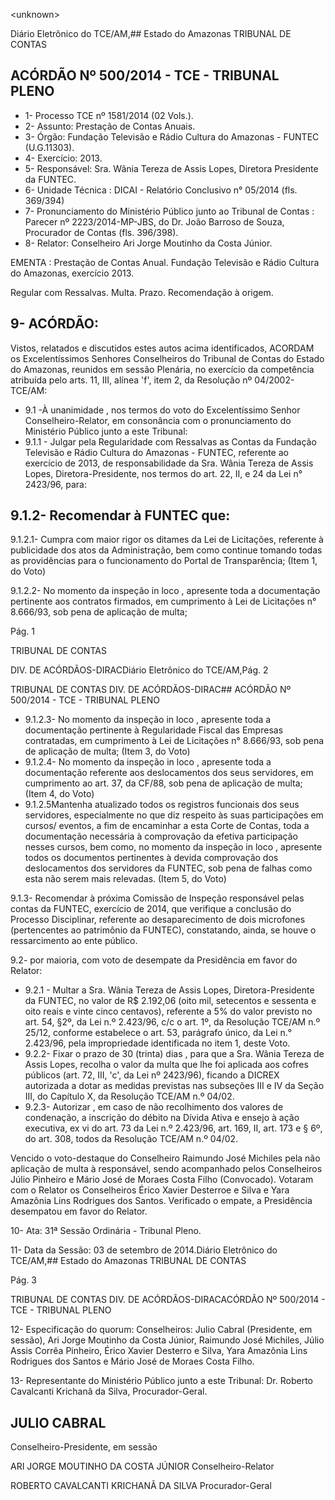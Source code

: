 &lt;unknown&gt;

Diário Eletrônico do TCE/AM,## Estado do Amazonas TRIBUNAL DE CONTAS

## ACÓRDÃO Nº 500/2014 - TCE - TRIBUNAL PLENO

- 1- Processo TCE nº 1581/2014 (02 Vols.).
- 2- Assunto: Prestação de Contas Anuais.
- 3- Órgão: Fundação Televisão e Rádio Cultura do Amazonas - FUNTEC (U.G.11303).
- 4- Exercício: 2013.
- 5- Responsável: Sra. Wânia Tereza de Assis Lopes, Diretora Presidente da FUNTEC.
- 6- Unidade Técnica : DICAI - Relatório Conclusivo n° 05/2014 (fls. 369/394)
- 7-  Pronunciamento  do  Ministério  Público  junto  ao  Tribunal  de  Contas :  Parecer  nº 2223/2014-MP-JBS, do Dr. João Barroso de Souza, Procurador de Contas (fls. 396/398).
- 8- Relator: Conselheiro Ari Jorge Moutinho da Costa Júnior.

EMENTA : Prestação de Contas Anual. Fundação Televisão e Rádio Cultura do Amazonas, exercício 2013.

Regular com Ressalvas. Multa. Prazo. Recomendação à origem.

## 9- ACÓRDÃO:

Vistos,  relatados  e  discutidos  estes  autos  acima  identificados, ACORDAM os Excelentíssimos  Senhores Conselheiros  do  Tribunal  de  Contas  do  Estado  do  Amazonas, reunidos em sessão Plenária, no exercício da competência atribuída pelo arts. 11, III, alínea 'f', item 2, da Resolução nº 04/2002-TCE/AM:

- 9.1 -À unanimidade , nos termos do voto do Excelentíssimo Senhor Conselheiro-Relator, em consonância com o pronunciamento do Ministério Público junto a este Tribunal:
- 9.1.1  -  Julgar  pela  Regularidade  com  Ressalvas as  Contas  da  Fundação Televisão  e  Rádio  Cultura  do  Amazonas  -  FUNTEC,  referente  ao  exercício  de  2013,  de responsabilidade da Sra. Wânia Tereza de Assis Lopes, Diretora-Presidente, nos termos do art. 22, II, e 24 da Lei n° 2423/96, para:

## 9.1.2- Recomendar à FUNTEC que:

9.1.2.1- Cumpra com maior rigor os ditames da Lei de Licitações, referente à  publicidade  dos  atos  da  Administração,  bem  como  continue  tomando todas as providências para  o funcionamento do Portal de Transparência; (Item 1, do Voto)

9.1.2.2- No momento da inspeção in loco , apresente toda a documentação pertinente aos contratos firmados, em cumprimento à Lei de Licitações n° 8.666/93, sob pena de aplicação de multa;

Pág. 1

TRIBUNAL DE CONTAS

DIV. DE ACÓRDÃOS-DIRACDiário Eletrônico do TCE/AM,Pág. 2

TRIBUNAL DE CONTAS DIV. DE ACÓRDÃOS-DIRAC## ACÓRDÃO Nº 500/2014 - TCE - TRIBUNAL PLENO

- 9.1.2.3- No momento da inspeção in loco , apresente toda a documentação pertinente à Regularidade Fiscal das Empresas contratadas, em cumprimento  à  Lei  de  Licitações  n°  8.666/93,  sob  pena  de  aplicação  de multa; (Item 3, do Voto)
- 9.1.2.4- No momento da inspeção in loco , apresente toda a documentação referente aos deslocamentos dos seus servidores, em cumprimento ao art. 37, da CF/88, sob pena de aplicação de multa; (Item 4, do Voto)
- 9.1.2.5Mantenha  atualizado  todos  os  registros  funcionais  dos  seus servidores,  especialmente  no  que  diz  respeito  às suas  participações  em cursos/  eventos,  a  fim  de  encaminhar  a  esta  Corte  de  Contas,  toda  a documentação necessária à comprovação da efetiva  participação nesses cursos, bem como, no momento da inspeção in  loco ,  apresente todos os documentos  pertinentes  à  devida  comprovação  dos  deslocamentos  dos servidores  da  FUNTEC,  sob  pena  de  falhas  como  esta  não serem  mais relevadas. (Item 5, do Voto)

9.1.3- Recomendar à próxima Comissão de Inspeção responsável pelas contas da FUNTEC, exercício de 2014, que verifique a conclusão do Processo Disciplinar, referente ao desaparecimento de dois microfones (pertencentes ao patrimônio da FUNTEC), constatando, ainda, se houve o ressarcimento ao ente público.

9.2-  por  maioria,  com  voto  de  desempate  da  Presidência  em  favor  do Relator:

- 9.2.1  -  Multar a  Sra.  Wânia  Tereza  de  Assis  Lopes,  Diretora-Presidente  da FUNTEC, no valor de R$ 2.192,06 (oito mil, setecentos e sessenta e oito reais e vinte cinco centavos), referente a 5% do valor previsto no art. 54, §2º, da Lei n.º 2.423/96, c/c o art. 1º,  da Resolução TCE/AM n.º 25/12, conforme estabelece o  art.  53, parágrafo único, da Lei n.° 2.423/96, pela impropriedade identificada no item 1, deste Voto.
- 9.2.2- Fixar o prazo de 30 (trinta) dias , para que a Sra. Wânia Tereza de Assis Lopes, recolha o valor da multa que lhe foi aplicada aos cofres públicos (art. 72, III, 'c', da Lei nº 2423/96), ficando a DICREX autorizada a dotar as medidas previstas nas subseções III e IV da Seção III, do Capítulo X, da Resolução TCE/AM n.º 04/02.
- 9.2.3-  Autorizar ,  em caso de não recolhimento  dos valores de condenação, a inscrição do débito na Dívida  Ativa e ensejo à ação executiva, ex vi do  art.  73  da  Lei  n.º 2.423/96, art. 169, II, art. 173 e § 6º, do art. 308, todos da Resolução TCE/AM n.º 04/02.

Vencido  o  voto-destaque  do  Conselheiro  Raimundo  José  Michiles  pela  não  aplicação  de multa à responsável, sendo acompanhado pelos Conselheiros Júlio Pinheiro e Mário José de Moraes  Costa  Filho  (Convocado).  Votaram  com  o  Relator  os  Conselheiros  Érico  Xavier Desterroe  e  Silva  e  Yara  Amazônia  Lins  Rodrigues  dos  Santos.  Verificado  o  empate,  a Presidência desempatou em favor do Relator.

10- Ata: 31ª Sessão Ordinária - Tribunal Pleno.

11- Data da Sessão: 03 de setembro de 2014.Diário Eletrônico do TCE/AM,## Estado do Amazonas TRIBUNAL DE CONTAS

Pág. 3

TRIBUNAL DE CONTAS DIV. DE ACÓRDÃOS-DIRACACÓRDÃO Nº 500/2014 - TCE - TRIBUNAL PLENO

12- Especificação do quorum: Conselheiros: Julio Cabral (Presidente, em sessão), Ari Jorge Moutinho da Costa Júnior, Raimundo José Michiles, Júlio Assis Corrêa Pinheiro, Érico Xavier Desterro e Silva, Yara Amazônia Lins Rodrigues dos Santos e Mário José de Moraes Costa Filho.

13- Representante do Ministério Público junto a este Tribunal: Dr. Roberto Cavalcanti Krichanã da Silva, Procurador-Geral.

## JULIO CABRAL

Conselheiro-Presidente, em sessão

ARI JORGE MOUTINHO DA COSTA JÚNIOR Conselheiro-Relator

ROBERTO CAVALCANTI KRICHANÃ DA SILVA Procurador-Geral